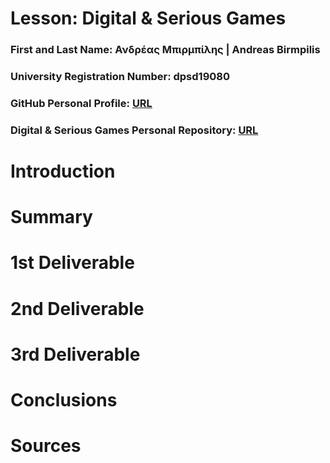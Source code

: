 # Lesson: Digital & Serious Games

### First and Last Name: Ανδρέας Μπιρμπίλης | Andreas Birmpilis
### University Registration Number: dpsd19080
### GitHub Personal Profile: [URL](https://github.com/dpsd19080)
### Digital & Serious Games Personal Repository: [URL](https://github.com/dpsd19080/Role-Playing-Game/tree/main/my_report)

# Introduction

# Summary


# 1st Deliverable


# 2nd Deliverable


# 3rd Deliverable 


# Conclusions


# Sources
